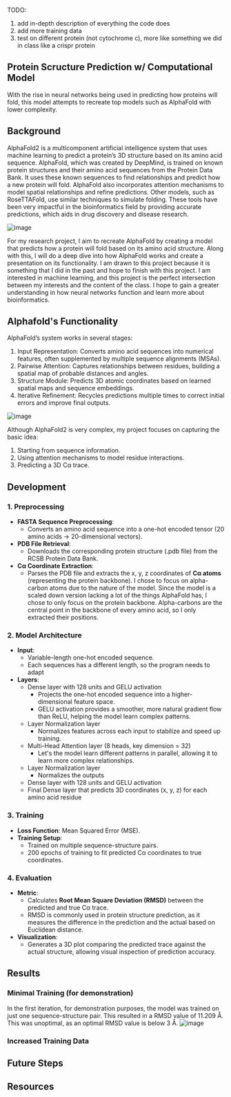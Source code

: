 TODO:
1. add in-depth description of everything the code does
2. add more training data
3. test on different protein (not cytochrome c), more like something we did in class like a crispr protein


## **Protein Scructure Prediction w/ Computational Model**
With the rise in neural networks being used in predicting how proteins will fold, this model attempts to recreate top models such as AlphaFold with lower complexity. 

## Background
AlphaFold2 is a multicomponent artificial intelligence system that uses machine learning to predict a protein’s 3D structure based on its amino acid sequence. AlphaFold, which was created by DeepMind, is trained on known protein structures and their amino acid sequences from the Protein Data Bank. It uses these known sequences to find relationships and predict how a new protein will fold. AlphaFold also incorporates attention mechanisms to model spatial relationships and refine predictions. Other models, such as RoseTTAFold, use similar techniques to simulate folding. These tools have been very impactful in the bioinformatics field by providing accurate predictions, which aids in drug discovery and disease research. 

![image](https://github.com/user-attachments/assets/5947bf02-c77c-46f8-8ba6-3d08625ea56e)

For my research project, I aim to recreate AlphaFold by creating a model that predicts how a protein will fold based on its amino acid structure. Along with this, I will do a deep dive into how AlphaFold works and create a presentation on its functionality. I am drawn to this project because it is something that I did in the past and hope to finish with this project. I am interested in machine learning, and this project is the perfect intersection between my interests and the content of the class. I hope to gain a greater understanding in how neural networks function and learn more about bioinformatics. 

## Alphafold's Functionality
AlphaFold’s system works in several stages:
1. Input Representation: Converts amino acid sequences into numerical features, often supplemented by multiple sequence alignments (MSAs).
2. Pairwise Attention: Captures relationships between residues, building a spatial map of probable distances and angles.
3. Structure Module: Predicts 3D atomic coordinates based on learned spatial maps and sequence embeddings.
4. Iterative Refinement: Recycles predictions multiple times to correct initial errors and improve final outputs.

![image](https://github.com/user-attachments/assets/27f5f46c-d66a-44c8-a2b0-d40f0edf04f9)

Although AlphaFold2 is very complex, my project focuses on capturing the basic idea:
1. Starting from sequence information.
2. Using attention mechanisms to model residue interactions.
3. Predicting a 3D Cα trace.

## Development
### 1. Preprocessing
- **FASTA Sequence Preprocessing**:  
  - Converts an amino acid sequence into a one-hot encoded tensor (20 amino acids → 20-dimensional vectors).
- **PDB File Retrieval**:  
  - Downloads the corresponding protein structure (.pdb file) from the RCSB Protein Data Bank.
- **Cα Coordinate Extraction**:  
  - Parses the PDB file and extracts the x, y, z coordinates of **Cα atoms** (representing the protein backbone).
I chose to focus on alpha-carbon atoms due to the nature of the model. Since the model is a scaled down version lacking a lot of the things AlphaFold has, I chose to only focus on the protein backbone. Alpha-carbons are the central point in the backbone of every amino acid, so I only extracted their positions. 

### 2. Model Architecture
- **Input**:  
  - Variable-length one-hot encoded sequence.
  - Each sequences has a different length, so the program needs to adapt
- **Layers**:
  - Dense layer with 128 units and GELU activation
    - Projects the one-hot encoded sequence into a higher-dimensional feature space.
    - GELU activation provides a smoother, more natural gradient flow than ReLU, helping the model learn complex patterns.
  - Layer Normalization layer
    - Normalizes features across each input to stabilize and speed up training.
  - Multi-Head Attention layer (8 heads, key dimension = 32)
    - Let's the model learn different patterns in parallel, allowing it to learn more complex relationships. 
  - Layer Normalization layer
    - Normalizes the outputs
  - Dense layer with 128 units and GELU activation
  - Final Dense layer that predicts 3D coordinates (x, y, z) for each amino acid residue

### 3. Training
- **Loss Function**: Mean Squared Error (MSE).
- **Training Setup**:
  - Trained on multiple sequence-structure pairs. 
  - 200 epochs of training to fit predicted Cα coordinates to true coordinates.

### 4. Evaluation
- **Metric**:  
  - Calculates **Root Mean Square Deviation (RMSD)** between the predicted and true Cα trace.
  - RMSD is commonly used in protein structure prediction, as it measures the difference in the prediction and the actual based on Euclidean distance. 
- **Visualization**:  
  - Generates a 3D plot comparing the predicted trace against the actual structure, allowing visual inspection of prediction accuracy.

## Results
### Minimal Training (for demonstration)
In the first iteration, for demonstration purposes, the model was trained on just one sequence-structure pair. This resulted in a RMSD value of 11.209 Å. This was unoptimal, as an optimal RMSD value is below 3 Å.
![image](https://github.com/user-attachments/assets/5585af08-42c3-4e2a-8a61-63525d9b529a)

### Increased Training Data


## Future Steps


## Resources

